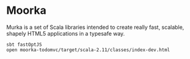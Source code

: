 Moorka
==============

Murka is a set of Scala libraries intended to create really fast, scalable, shapely HTML5 applications in a typesafe way.

    sbt fastOptJS
    open moorka-todomvc/target/scala-2.11/classes/index-dev.html
